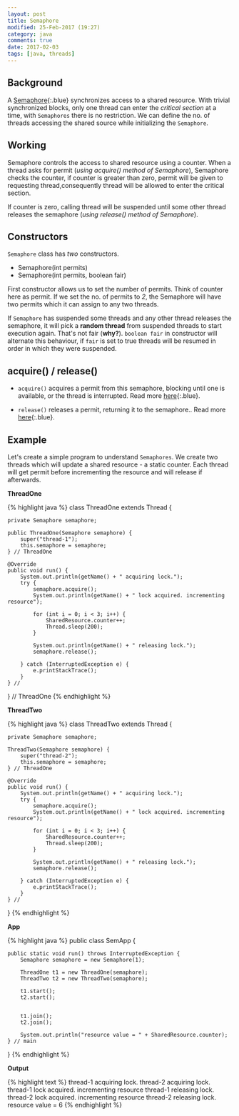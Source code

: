 ```yaml
---
layout: post
title: Semaphore
modified: 25-Feb-2017 (19:27)
category: java
comments: true
date: 2017-02-03
tags: [java, threads]
---
```


## Background

A [Semaphore](https://docs.oracle.com/javase/7/docs/api/java/util/concurrent/Semaphore.html){:.blue} synchronizes access to a shared resource. With trivial synchronized blocks, only one thread can enter the *critical section* at a time,
with `Semaphores` there is no restriction. We can define the no. of threads accessing the shared source while initializing the `Semaphore`.

## Working

Semaphore controls the access to shared resource using a counter. When a thread asks for permit (*using acquire() method of Semaphore*), Semaphore
checks the counter, if counter is greater than zero, permit will be given to requesting thread,consequently thread will be allowed to
enter the critical section.

If counter is zero, calling thread will be suspended until some other thread releases the semaphore (*using release() method of Semaphore*).

## Constructors

`Semaphore` class has *two* constructors.

 - Semaphore(int permits)
 - Semaphore(int permits, boolean fair)

First constructor allows us to set the number of permits. Think of counter here as permit. If we set the no. of permits to *2*, the Semaphore
will have two permits which it can assign to any two threads.

If `Semaphore` has suspended some threads and any other thread releases the semaphore, it will pick a **random thread** from
suspended threads to start execution again. That's not fair (**why?**). `boolean fair` in constructor will alternate this behaviour, if `fair`
 is set to true threads will be resumed in order in which they were suspended.

## acquire() / release()

- `acquire()` acquires a permit from this semaphore, blocking until one is available, or the thread is interrupted. Read more [here](https://docs.oracle.com/javase/7/docs/api/java/util/concurrent/Semaphore.html#acquire()){:.blue}.

- `release()` releases a permit, returning it to the semaphore.. Read more [here](https://docs.oracle.com/javase/7/docs/api/java/util/concurrent/Semaphore.html#release()){:.blue}.

## Example

Let's create a simple program to understand `Semaphores`. We create two threads which will update a shared resource - a static counter. Each
thread will get permit before incrementing the resource and will release if afterwards.

**ThreadOne**

{% highlight java %}
class ThreadOne extends Thread {

    private Semaphore semaphore;

    public ThreadOne(Semaphore semaphore) {
        super("thread-1");
        this.semaphore = semaphore;
    } // ThreadOne

    @Override
    public void run() {
        System.out.println(getName() + " acquiring lock.");
        try {
            semaphore.acquire();
            System.out.println(getName() + " lock acquired. incrementing resource");

            for (int i = 0; i < 3; i++) {
                SharedResource.counter++;
                Thread.sleep(200);
            }

            System.out.println(getName() + " releasing lock.");
            semaphore.release();

        } catch (InterruptedException e) {
            e.printStackTrace();
        }
    } //
} // ThreadOne
{% endhighlight %}

**ThreadTwo**

{% highlight java %}
 class ThreadTwo extends Thread {

    private Semaphore semaphore;

    ThreadTwo(Semaphore semaphore) {
        super("thread-2");
        this.semaphore = semaphore;
    } // ThreadOne

    @Override
    public void run() {
        System.out.println(getName() + " acquiring lock.");
        try {
            semaphore.acquire();
            System.out.println(getName() + " lock acquired. incrementing resource");

            for (int i = 0; i < 3; i++) {
                SharedResource.counter++;
                Thread.sleep(200);
            }

            System.out.println(getName() + " releasing lock.");
            semaphore.release();

        } catch (InterruptedException e) {
            e.printStackTrace();
        }
    } //

}
{% endhighlight %}

**App**

{% highlight java %}
public class SemApp {

    public static void run() throws InterruptedException {
        Semaphore semaphore = new Semaphore(1);

        ThreadOne t1 = new ThreadOne(semaphore);
        ThreadTwo t2 = new ThreadTwo(semaphore);

        t1.start();
        t2.start();


        t1.join();
        t2.join();

        System.out.println("resource value = " + SharedResource.counter);
    } // main

}
{% endhighlight %}


**Output**

{% highlight text %}
thread-1 acquiring lock.
thread-2 acquiring lock.
thread-1 lock acquired. incrementing resource
thread-1 releasing lock.
thread-2 lock acquired. incrementing resource
thread-2 releasing lock.
resource value = 6
{% endhighlight %}
